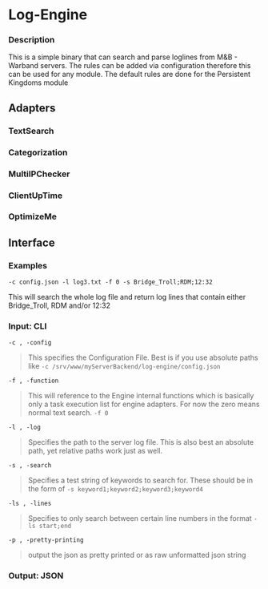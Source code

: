 # Log-Engine

### Description
This is a simple binary that can search and parse loglines from M&B - Warband servers. The rules can be added via configuration therefore this can be used for any module.
The default rules are done for the Persistent Kingdoms module

## Adapters
### TextSearch
### Categorization
### MultiIPChecker
### ClientUpTime
### OptimizeMe

## Interface
### Examples
`-c config.json -l log3.txt -f 0 -s Bridge_Troll;RDM;12:32`

This will search the whole log file and return log lines that contain either Bridge_Troll, RDM and/or 12:32
### Input: CLI
`-c , -config`
>This specifies the Configuration File. Best is if you use absolute paths like `-c /srv/www/myServerBackend/log-engine/config.json`

`-f , -function`
>This will reference to the Engine internal functions which is basically only a task execution list for engine adapters. For now the zero means normal text search. `-f 0`

`-l , -log`
>Specifies the path to the server log file. This is also best an absolute path, yet relative paths work just as well.

`-s , -search`
>Specifies a test string of keywords to search for. These should be in the form of `-s keyword1;keyword2;keyword3;keyword4`

`-ls , -lines`
>Specifies to only search between certain line numbers in the format `-ls start;end`

`-p , -pretty-printing`
>output the json as pretty printed or as raw unformatted json string
### Output: JSON

